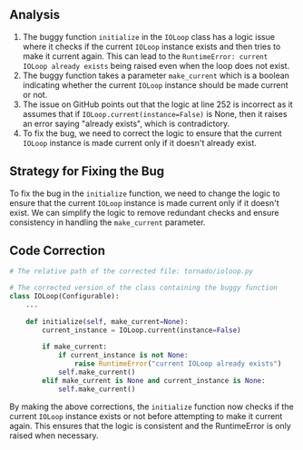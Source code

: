 ## Analysis
1. The buggy function `initialize` in the `IOLoop` class has a logic issue where it checks if the current `IOLoop` instance exists and then tries to make it current again. This can lead to the `RuntimeError: current IOLoop already exists` being raised even when the loop does not exist.
2. The buggy function takes a parameter `make_current` which is a boolean indicating whether the current `IOLoop` instance should be made current or not.
3. The issue on GitHub points out that the logic at line 252 is incorrect as it assumes that if `IOLoop.current(instance=False)` is None, then it raises an error saying "already exists", which is contradictory.
4. To fix the bug, we need to correct the logic to ensure that the current `IOLoop` instance is made current only if it doesn't already exist.

## Strategy for Fixing the Bug
To fix the bug in the `initialize` function, we need to change the logic to ensure that the current `IOLoop` instance is made current only if it doesn't exist. We can simplify the logic to remove redundant checks and ensure consistency in handling the `make_current` parameter.

## Code Correction
```python
# The relative path of the corrected file: tornado/ioloop.py

# The corrected version of the class containing the buggy function
class IOLoop(Configurable):
    ...
    
    def initialize(self, make_current=None):
        current_instance = IOLoop.current(instance=False)
        
        if make_current:
            if current_instance is not None:
                raise RuntimeError("current IOLoop already exists")
            self.make_current()
        elif make_current is None and current_instance is None:
            self.make_current()
```

By making the above corrections, the `initialize` function now checks if the current `IOLoop` instance exists or not before attempting to make it current again. This ensures that the logic is consistent and the RuntimeError is only raised when necessary.